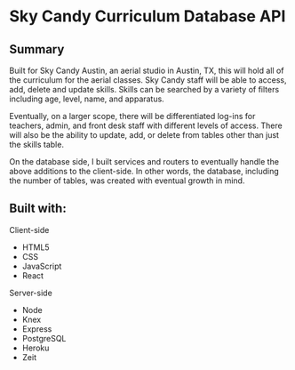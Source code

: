 Sky Candy Curriculum Database API
=========================================


Summary
-------
Built for Sky Candy Austin, an aerial studio in Austin, TX, this will hold all of the curriculum for the aerial classes. Sky Candy staff will be able to access, add, delete and update skills. Skills can be searched by a variety of filters including age, level, name, and apparatus.

Eventually, on a larger scope, there will be differentiated log-ins for teachers, admin, and front desk staff with different levels of access. There will also be the ability to update, add, or delete from tables other than just the skills table. 

On the database side, I built services and routers to eventually handle the above additions to the client-side. In other words, the database, including the number of tables, was created with eventual growth in mind.


Built with:
-----------
Client-side
* HTML5
* CSS
* JavaScript
* React

Server-side
* Node
* Knex
* Express
* PostgreSQL
* Heroku
* Zeit